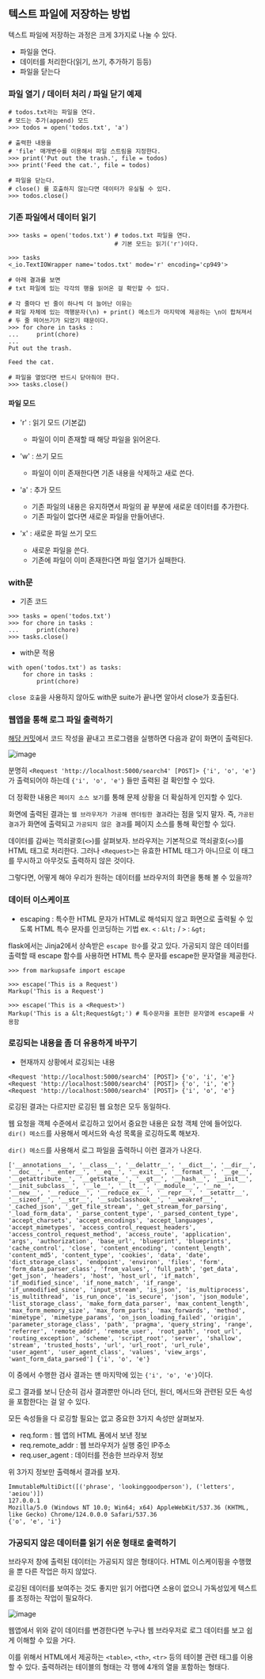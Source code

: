 ## 텍스트 파일에 저장하는 방법 

텍스트 파일에 저장하는 과정은 크게 3가지로 나눌 수 있다.

- 파일을 연다.
- 데이터를 처리한다(읽기, 쓰기, 추가하기 등등)
- 파일을 닫는다

### 파일 열기 / 데이터 처리 / 파일 닫기 예제

```
# todos.txt라는 파일을 연다. 
# 모드는 추가(append) 모드 
>>> todos = open('todos.txt', 'a') 
                                   
# 출력한 내용을 
# 'file' 매개변수를 이용해서 파일 스트림을 지정한다. 
>>> print('Put out the trash.', file = todos)
>>> print('Feed the cat.', file = todos) 

# 파일을 닫는다. 
# close() 를 호출하지 않는다면 데이터가 유실될 수 있다. 
>>> todos.close()
```

### 기존 파일에서 데이터 읽기 

```
>>> tasks = open('todos.txt') # todos.txt 파일을 연다.
                              # 기본 모드는 읽기('r')이다. 

>>> tasks
<_io.TextIOWrapper name='todos.txt' mode='r' encoding='cp949'>

# 아래 결과를 보면
# txt 파일에 있는 각각의 행을 읽어온 걸 확인할 수 있다. 

# 각 줄마다 빈 줄이 하나씩 더 늘어난 이유는
# 파일 자체에 있는 객행문자(\n) + print() 메소드가 마지막에 제공하는 \n이 합쳐져서
# 두 줄 띄어쓰기가 되었기 때문이다. 
>>> for chore in tasks : 
...     print(chore)
... 
Put out the trash.

Feed the cat.

# 파일을 열었다면 반드시 닫아줘야 한다. 
>>> tasks.close()
```

#### 파일 모드 

- 'r' : 읽기 모드 (기본값)
    - 파일이 이미 존재할 때 해당 파일을 읽어온다. 

- 'w' : 쓰기 모드 
    - 파일이 이미 존재한다면 기존 내용을 삭제하고 새로 쓴다.

- 'a' : 추가 모드 
    - 기존 파일의 내용은 유지하면서 파일의 끝 부분에 새로운 데이터를 추가한다. 
    - 기존 파일이 없다면 새로운 파일을 만들어낸다. 

- 'x' : 새로운 파일 쓰기 모드
    - 새로운 파일을 쓴다.
    - 기존에 파일이 이미 존재한다면 파일 열기가 실패한다. 

### with문

- 기존 코드
```
>>> tasks = open('todos.txt') 
>>> for chore in tasks : 
...     print(chore)
>>> tasks.close()
```

- with문 적용
```
with open('todos.txt') as tasks: 
    for chore in tasks : 
        print(chore)
```

`close 호출`을 사용하지 않아도 with문 suite가 끝나면 알아서 close가 호출된다. 

### 웹앱을 통해 로그 파일 출력하기 

[해당 커밋](https://github.com/sjHong645/head-first-python/commit/4d6694419fbf64a5c72307681206223b2ce7d608)에서 코드 작성을 끝내고 프로그램을 실행하면 다음과 같이 화면이 출력된다. 

![image](https://github.com/sjHong645/head-first-python/assets/64796257/dfcba45c-583c-4978-9ad6-956dae546f00)

분명히 
`<Request 'http://localhost:5000/search4' [POST]> {'i', 'o', 'e'}` 가 출력되어야 하는데 `{'i', 'o', 'e'}` 들만 출력된 걸 확인할 수 있다. 

더 정확한 내용은 `페이지 소스 보기`를 통해 문제 상황을 더 확실하게 인지할 수 있다. 

화면에 출력된 결과는 `웹 브라우저가 가공해 렌더링한 결과`라는 점을 잊지 말자. 
즉, `가공된 결과`가 화면에 출력되고 `가공되지 않은 결과`를 페이지 소스를 통해 확인할 수 있다. 

데이터를 감싸는 꺽쇠괄호(`<>`)를 살펴보자. 
브라우저는 기본적으로 꺽쇠괄호(`<>`)를 HTML 태그로 처리한다. 그러나 `<Request>`는 유효한 HTML 태그가 아니므로 이 태그를 무시하고 아무것도 출력하지 않은 것이다. 

그렇다면, 어떻게 해야 우리가 원하는 데이터를 브라우저의 화면을 통해 볼 수 있을까? 

### 데이터 이스케이프

- escaping : 특수한 HTML 문자가 HTML로 해석되지 않고 화면으로 출력될 수 있도록 HTML 특수 문자를 인코딩하는 기법 
    ex. `<` : `&lt;` / `>` : `&gt;`

flask에서는 Jinja2에서 상속받은 `escape 함수`를 갖고 있다. 
가공되지 않은 데이터를 출력할 때 escape 함수를 사용하면 HTML 특수 문자를 escape한 문자열을 제공한다. 

```
>>> from markupsafe import escape

>>> escape('This is a Request')
Markup('This is a Request')

>>> escape('This is a <Request>') 
Markup('This is a &lt;Request&gt;') # 특수문자을 표현한 문자열에 escape를 사용함 
```

### 로깅되는 내용을 좀 더 유용하게 바꾸기

- 현재까지 상황에서 로깅되는 내용 
```
<Request 'http://localhost:5000/search4' [POST]> {'o', 'i', 'e'}
<Request 'http://localhost:5000/search4' [POST]> {'o', 'i', 'e'}
<Request 'http://localhost:5000/search4' [POST]> {'i', 'o', 'e'}
```

로깅된 결과는 다르지만 로깅된 웹 요청은 모두 동일하다. 

웹 요청을 객체 수준에서 로깅하고 있어서 중요한 내용은 요청 객체 안에 들어있다. 
`dir() 메소드`를 사용해서 메서드와 속성 목록을 로깅하도록 해보자.

`dir() 메소드`를 사용해서 로그 파일을 출력하니 이런 결과가 나온다. 
```
['__annotations__', '__class__', '__delattr__', '__dict__', '__dir__', '__doc__', '__enter__', '__eq__', '__exit__', '__format__', '__ge__', '__getattribute__', '__getstate__', '__gt__', '__hash__', '__init__', '__init_subclass__', '__le__', '__lt__', '__module__', '__ne__', '__new__', '__reduce__', '__reduce_ex__', '__repr__', '__setattr__', '__sizeof__', '__str__', '__subclasshook__', '__weakref__', '_cached_json', '_get_file_stream', '_get_stream_for_parsing', '_load_form_data', '_parse_content_type', '_parsed_content_type', 'accept_charsets', 'accept_encodings', 'accept_languages', 'accept_mimetypes', 'access_control_request_headers', 'access_control_request_method', 'access_route', 'application', 'args', 'authorization', 'base_url', 'blueprint', 'blueprints', 'cache_control', 'close', 'content_encoding', 'content_length', 'content_md5', 'content_type', 'cookies', 'data', 'date', 'dict_storage_class', 'endpoint', 'environ', 'files', 'form', 'form_data_parser_class', 'from_values', 'full_path', 'get_data', 'get_json', 'headers', 'host', 'host_url', 'if_match', 'if_modified_since', 'if_none_match', 'if_range', 'if_unmodified_since', 'input_stream', 'is_json', 'is_multiprocess', 'is_multithread', 'is_run_once', 'is_secure', 'json', 'json_module', 'list_storage_class', 'make_form_data_parser', 'max_content_length', 'max_form_memory_size', 'max_form_parts', 'max_forwards', 'method', 'mimetype', 'mimetype_params', 'on_json_loading_failed', 'origin', 'parameter_storage_class', 'path', 'pragma', 'query_string', 'range', 'referrer', 'remote_addr', 'remote_user', 'root_path', 'root_url', 'routing_exception', 'scheme', 'script_root', 'server', 'shallow', 'stream', 'trusted_hosts', 'url', 'url_root', 'url_rule', 'user_agent', 'user_agent_class', 'values', 'view_args', 'want_form_data_parsed'] {'i', 'o', 'e'}
```

이 중에서 수행한 검사 결과는 맨 마지막에 있는 `{'i', 'o', 'e'}`이다. 

로그 결과를 보니 단순히 검사 결과뿐만 아니라 던더, 원더, 메서드와 관련된 모든 속성을 포함한다는 걸 알 수 있다. 

모든 속성들을 다 로깅할 필요는 없고 중요한 3가지 속성만 살펴보자.

- req.form : 웹 앱의 HTML 폼에서 보낸 정보
- req.remote_addr : 웹 브라우저가 실행 중인 IP주소
- req.user_agent : 데이터를 전송한 브라우저 정보 

위 3가지 정보만 출력해서 결과를 보자. 

```
ImmutableMultiDict([('phrase', 'lookinggoodperson'), ('letters', 'aeiou')])
127.0.0.1
Mozilla/5.0 (Windows NT 10.0; Win64; x64) AppleWebKit/537.36 (KHTML, like Gecko) Chrome/124.0.0.0 Safari/537.36
{'o', 'e', 'i'}
```

### 가공되지 않은 데이터를 읽기 쉬운 형태로 출력하기 

브라우저 창에 출력된 데이터는 가공되지 않은 형태이다. HTML 이스케이핑을 수행했을 뿐 다른 작업은 하지 않았다. 

로깅된 데이터를 보여주는 것도 좋지만 읽기 어렵다면 소용이 없으니 가독성있게 텍스트를 조정하는 작업이 필요하다. 

![image](https://github.com/sjHong645/head-first-python/assets/64796257/bc7a6bf4-842a-4898-a756-d18caf8a4d5c)

웹앱에서 위와 같이 데이터를 변경한다면 누구나 웹 브라우저로 로그 데이터를 보고 쉽게 이해할 수 있을 거다. 

이를 위해서 HTML에서 제공하는 `<table>`, `<th>`, `<tr>` 등의 테이블 관련 태그를 이용할 수 있다. 
출력하려는 테이블의 형태는 각 행에 4개의 열을 포함하는 형태다. 


